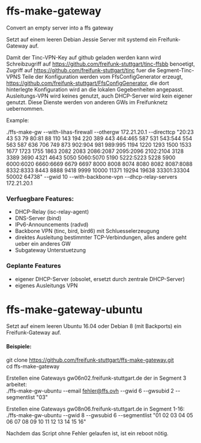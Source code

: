# ffs-make-gateway

Convert an empty server into a ffs gateway

Setzt auf einem leeren Debian Jessie Server mit systemd ein Freifunk-Gateway auf.

Damit der Tinc-VPN-Key auf github geladen werden kann wird Schreibzugriff auf https://github.com/freifunk-stuttgart/tinc-ffsbb benoetigt, Zugriff auf https://github.com/freifunk-stuttgart/tinc fuer die Segment-Tinc-VPNS
Teile der Konfiguration werden vom FfsConfigGenerator erzeugt, https://github.com/freifunk-stuttgart/FfsConfigGenerator, die dort hinterlegte Konfiguration wird an die lokalen Gegebenheiten angepasst.
Ausleitungs-VPN wird keines genutzt, auch DHCP-Server wird kein eigener genutzt. Diese Dienste werden von anderen GWs im Freifunknetz uebernommen.

Example:

./ffs-make-gw --with-lihas-firewall --othergw 172.21.20.1 --directtcp "20:23 43 53 79 80:81 88 110 143 194 220 389 443 464:465 587 531 543:544 554 563 587 636 706 749 873 902:904 981 989:995 1194 1220 1293 1500 1533 1677 1723 1755 1863 2082 2083 2086:2087 2095:2096 2102:2104 3128 3389 3690 4321 4643 5050 5060:5070 5190 5222:5223 5228 5900 6000:6020 6660:6669 6679 6697 8000 8008 8074 8080 8082 8087:8088 8332:8333 8443 8888 9418 9999 10000 11371 19294 19638 33301:33304 50002 64738" --gwid 10 --with-backbone-vpn --dhcp-relay-servers 172.21.20.1

### Verfuegbare Features:
* DHCP-Relay (isc-relay-agent)
* DNS-Server (bind)
* IPv6-Announcements (radvd)
* Backbone VPN (tinc, bird, bird6) mit Schluesselerzeugung
* direktes Ausleitung bestimmter TCP-Verbindungen, alles andere geht ueber ein anderes GW
* Subgateway Unterstuetzung

### Geplante Features
* eigener DHCP-Server (obsolet, ersetzt durch zentrale DHCP-Server)
* eigenes Ausleitungs VPN


# ffs-make-gateway-ubuntu

Setzt auf einem leeren Ubuntu 16.04 oder Debian 8 (mit Backports) ein Freifunk-Gateway auf.

#### Beispiele:
git clone https://github.com/freifunk-stuttgart/ffs-make-gateway.git  
cd ffs-make-gateway  

Erstellen eine Gateways gw06n02.freifunk-stuttgart.de der in Segment 3 arbeitet:  
./ffs-make-gw-ubuntu --email fehler@ffs.ovh --gwid 6 --gwsubid 2 --segmentlist "03"  

Erstellen eine Gateways gw08n06.freifunk-stuttgart.de in Segment 1-16:  
./ffs-make-gw-ubuntu --gwid 8 --gwsubid 6 --segmentlist "01 02 03 04 05 06 07 08 09 10 11 12 13 14 15 16"  

Nachdem das Script ohne Fehler gelaufen ist, ist ein reboot nötig.


